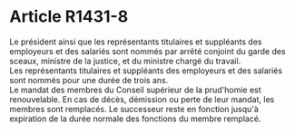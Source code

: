 # Article R1431-8

  
Le président ainsi que les représentants titulaires et suppléants des employeurs et des salariés sont nommés par arrêté conjoint du garde des sceaux, ministre de la justice, et du ministre chargé du travail.   
Les représentants titulaires et suppléants des employeurs et des salariés sont nommés pour une durée de trois ans.   
Le mandat des membres du Conseil supérieur de la prud'homie est renouvelable. En cas de décès, démission ou perte de leur mandat, les membres sont remplacés. Le successeur reste en fonction jusqu'à expiration de la durée normale des fonctions du membre remplacé.